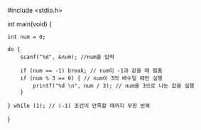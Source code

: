 #include <stdio.h>

int main(void) {

	int num = 0;

	do {
		scanf("%d", &num); //num을 입력

		if (num == -1) break; // num이 -1과 같을 때 멈춤
		if (num % 3 == 0) { // num이 3의 배수일 때만 실행
			printf("%d \n", num / 3); // num을 3으로 나눈 값을 실행
		}

	} while (1); // (-1) 조건이 만족할 때까지 무한 반복
}
